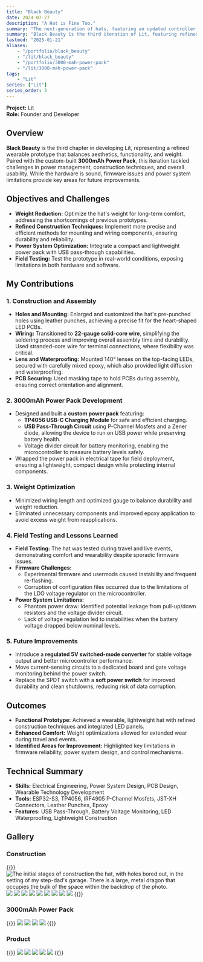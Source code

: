 ```yaml
---
title: "Black Beauty"
date: 2024-07-27
description: "A Hat is Fine Too."
summary: "The next-generation of hats, featuring an updated controller, power pack, and a refined method of construction. It comes with it's fair share of bugs, however the hardware itself is sound, and light enough to comfortably wear for long periods."
summary: "Black Beauty is the third iteration of Lit, featuring refined construction techniques, weight optimizations, and a custom 3000mAh power pack. While the hardware achieved significant progress, challenges with firmware stability and power system design highlighted areas for future refinement."
lastmod: "2025-01-21"
aliases:
    - "/portfolio/black_beauty"
    - "/lit/black_beauty"
    - "/portfolio/3000-mah-power-pack"
    - "/lit/3000-mah-power-pack"
tags:
    - "Lit"
series: ["Lit"]
series_order: 3
---
```

**Project:** Lit  
**Role:** Founder and Developer

## Overview
**Black Beauty** is the third chapter in developing Lit, representing a refined wearable prototype that balances 
aesthetics, functionality, and weight. Paired with the custom-built **3000mAh Power Pack**, this iteration 
tackled challenges in power management, construction techniques, and overall usability. While the hardware is 
sound, firmware issues and power system limitations provide key areas for future improvements.

## Objectives and Challenges
- **Weight Reduction:** Optimize the hat's weight for long-term comfort, addressing the shortcomings of previous prototypes.
- **Refined Construction Techniques:** Implement more precise and efficient methods for mounting and wiring components, ensuring durability and reliability.
- **Power System Optimization:** Integrate a compact and lightweight power pack with USB pass-through capabilities.
- **Field Testing:** Test the prototype in real-world conditions, exposing limitations in both hardware and software.

## My Contributions
### 1. Construction and Assembly
- **Holes and Mounting:** Enlarged and customized the hat's pre-punched holes using leather punches, achieving a precise fit for the heart-shaped LED PCBs.
- **Wiring:** Transitioned to **22-gauge solid-core wire**, simplifying the soldering process and improving overall assembly time and durability. Used stranded-core wire for terminal connections, where flexibility was critical.
- **Lens and Waterproofing:** Mounted 140° lenses on the top-facing LEDs, secured with carefully mixed epoxy, which also provided light diffusion and waterproofing.
- **PCB Securing:** Used masking tape to hold PCBs during assembly, ensuring correct orientation and alignment.

### 2. 3000mAh Power Pack Development
- Designed and built a **custom power pack** featuring:
    - **TP4056 USB-C Charging Module** for safe and efficient charging.
    - **USB Pass-Through Circuit** using P-Channel Mosfets and a Zener diode, allowing the device to run on USB power while preserving battery health.
    - Voltage divider circuit for battery monitoring, enabling the microcontroller to measure battery levels safely.
- Wrapped the power pack in electrical tape for field deployment, ensuring a lightweight, compact design while protecting internal components.

### 3. Weight Optimization
- Minimized wiring length and optimized gauge to balance durability and weight reduction.
- Eliminated unnecessary components and improved epoxy application to avoid excess weight from reapplications.

### 4. Field Testing and Lessons Learned
- **Field Testing:** The hat was tested during travel and live events, demonstrating comfort and wearability despite sporadic firmware issues.
- **Firmware Challenges:**
    - Experimental firmware and usermods caused instability and frequent re-flashing.
    - Corruption of configuration files occurred due to the limitations of the LDO voltage regulator on the microcontroller.
- **Power System Limitations:**
    - Phantom power draw: Identified potential leakage from pull-up/down resistors and the voltage divider circuit.
    - Lack of voltage regulation led to instabilities when the battery voltage dropped below nominal levels.

### 5. Future Improvements
- Introduce a **regulated 5V switched-mode converter** for stable voltage output and better microcontroller performance.
- Move current-sensing circuits to a dedicated board and gate voltage monitoring behind the power switch.
- Replace the SPDT switch with a **soft power switch** for improved durability and clean shutdowns, reducing risk of data corruption.

## Outcomes
- **Functional Prototype:** Achieved a wearable, lightweight hat with refined construction techniques and integrated LED panels.
- **Enhanced Comfort:** Weight optimizations allowed for extended wear during travel and events.
- **Identified Areas for Improvement:** Highlighted key limitations in firmware reliability, power system design, and control mechanisms.

## Technical Summary
- **Skills:** Electrical Engineering, Power System Design, PCB Design, Wearable Technology Development
- **Tools:** ESP32-S3, TP4056, IRF4905 P-Channel Mosfets, JST-XH Connectors, Leather Punches, Epoxy
- **Features:** USB Pass-Through, Battery Voltage Monitoring, LED Waterproofing, Lightweight Construction

## Gallery
### Construction
{{<gallery>}}
<img src="Hat_Empty_Holes.jpg" class="grid-w50 md:grid-w33" alt="The initial stages of construction the hat, with holes bored out, in the setting of my step-dad's garage. There is a large, metal dragon that occupies the bulk of the space within the backdrop of the photo." />
<img src="Hat_PCB_Fitting_1.jpg" class="grid-w50 md:grid-w33" />
<img src="Hat_PCB_Fitting_2.jpg" class="grid-w50 md:grid-w33" />
<img src="Hat_PCB_Wiring_1.jpg" class="grid-w50 md:grid-w33" />
<img src="Hat_PCB_Wiring_2.jpg" class="grid-w50 md:grid-w33" />
<img src="Hat_PCB_Wiring_3.jpg" class="grid-w50 md:grid-w33" />
<img src="Epoxy_Shield_1.jpg" class="grid-w50 md:grid-w33" />
<img src="Epoxy_Shield_2.jpg" class="grid-w50 md:grid-w33" />
<img src="Hat_Epoxy_Shielded.jpg" class="grid-w50 md:grid-w33" />
<img src="Hat_Lenses_Mounted.jpg" class="grid-w50 md:grid-w33" />
{{</gallery>}}

### 3000mAh Power Pack
{{<gallery>}}
<img src="power_supply/Power_Supply_1.jpg" class="grid-w50" />
<img src="power_supply/Power_Supply_2.jpg" class="grid-w50" />
<img src="power_supply/Power_1.jpg" class="grid-w50"/>
<img src="power_supply/Power_2.jpg" class="grid-w50"/>
{{</gallery>}}

### Product
{{<gallery>}}
<img src="Hat - On, Top.jpg" class="grid-w50 md:grid-w33"/>
<img src="Hat - On.jpg" class="grid-w50 md:grid-w33"/>
<img src="Hat - Off.jpg" class="grid-w50 md:grid-w33"/>
<img src="Hat - Top, Off.jpg" class="grid-w50 md:grid-w33"/>
<img src="Hat - Off 2.jpg" class="grid-w50 md:grid-w33"/>
{{</gallery>}}
